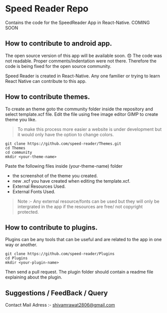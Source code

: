 # Speed Reader Repo

Contains the code for the SpeedReader App in React-Native. 
COMING SOON


## How to contribute to android app.

The open source version of this app will be available soon. 😞
The code was not readable. Proper comments/indentation were not there. Therefore the code is being fixed for the open source community.

Speed Reader is created in React-Native.  Any one familier or trying to learn React Native can contribute to this app. 


## How to contribute themes.

To create an theme goto the community folder inside the repository and select template.xcf file. 
Edit the file using free image editor GIMP to create theme you like. 

> To make this process more easier a website is under development but it would only have the option 
to change colors. 
 
    git clone https://github.com/speed-reader/Themes.git
    cd Themes
    cd community
    mkdir <your-theme-name>

Paste the following files inside  (your-theme-name) folder

 - the screenshot of the theme you created.
 - new .xcf you have created when editing the template.xcf.
 - External Resources Used.
 - External Fonts Used. 

> Note :- Any external resource/fonts can be used but they will only be intergrated in the app if the resources are free/ not copyright protected.



## How to contribute to plugins.

Plugins can be any tools that can be useful and are related to the app in one way or another.

    git clone https://github.com/speed-reader/Plugins
    cd Plugins
    mkdir <your-plugin-name>

Then send a pull request. The plugin folder should contain a readme file explaining about the plugin.


## Suggestions / FeedBack / Query
Contact Mail Adress :- shivamrawat2806@gmail.com





